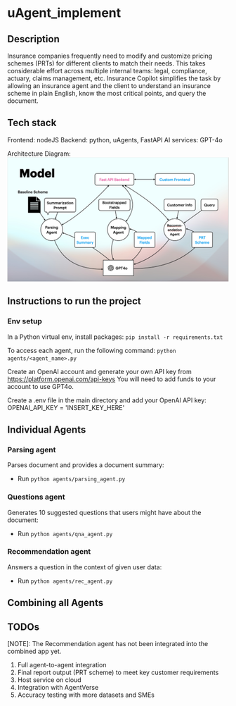 # uAgent_implement


## Description
Insurance companies frequently need to modify and customize pricing schemes (PRTs) for different clients to match their needs.
This takes considerable effort across multiple internal teams: legal, compliance, actuary, claims management, etc.
Insurance Copilot simplifies the task by allowing an insurance agent and the client to understand an insurance scheme in plain English, know the most critical points, and query the document.

## Tech stack
Frontend: nodeJS
Backend: python, uAgents, FastAPI
AI services: GPT-4o

Architecture Diagram:
![Architecture Diagram](images/archi_diagram.jpeg?raw=true)

## Instructions to run the project

### Env setup

In a Python virtual env, install packages:
`pip install -r requirements.txt`

To access each agent, run the following command:
`python agents/<agent_name>.py`

Create an OpenAI account and generate your own API key from https://platform.openai.com/api-keys
You will need to add funds to your account to use GPT4o.

Create a .env file in the main directory and add your OpenAI API key:
OPENAI_API_KEY = 'INSERT_KEY_HERE'


## Individual Agents
### Parsing agent
Parses document and provides a document summary:
- Run `python agents/parsing_agent.py`

### Questions agent
Generates 10 suggested questions that users might have about the document:
- Run `python agents/qna_agent.py`

### Recommendation agent
Answers a question in the context of given user data:
- Run `python agents/rec_agent.py`

## Combining all Agents
<Insert run instructions here>


## TODOs
[NOTE]: The Recommendation agent has not been integrated into the combined app yet.

1. Full agent-to-agent integration
2. Final report output (PRT scheme) to meet key customer requirements
3. Host service on cloud
4. Integration with AgentVerse
5. Accuracy testing with more datasets and SMEs